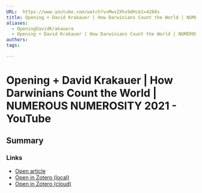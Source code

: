 ```yaml
---
URL:  https://www.youtube.com/watch?v=MwsZXhv9dHc&t=4268s
title: Opening + David Krakauer | How Darwinians Count the World | NUMEROUS NUMEROSITY 2021 - YouTube
aliases:
  - OpeningDavidKrakauera
  - Opening + David Krakauer | How Darwinians Count the World | NUMEROUS NUMEROSITY 2021 - YouTube
authors: 
tags: 

---
```

# Opening + David Krakauer | How Darwinians Count the World | NUMEROUS NUMEROSITY 2021 - YouTube
## Summary


### Links
- [Open article](https://www.youtube.com/watch?v=MwsZXhv9dHc&t=4268s)
- [Open in Zotero (local)](zotero://select/library/items/DIEHLTLY)
- [Open in Zotero (cloud)](http://zotero.org/users/8012208/items/DIEHLTLY)